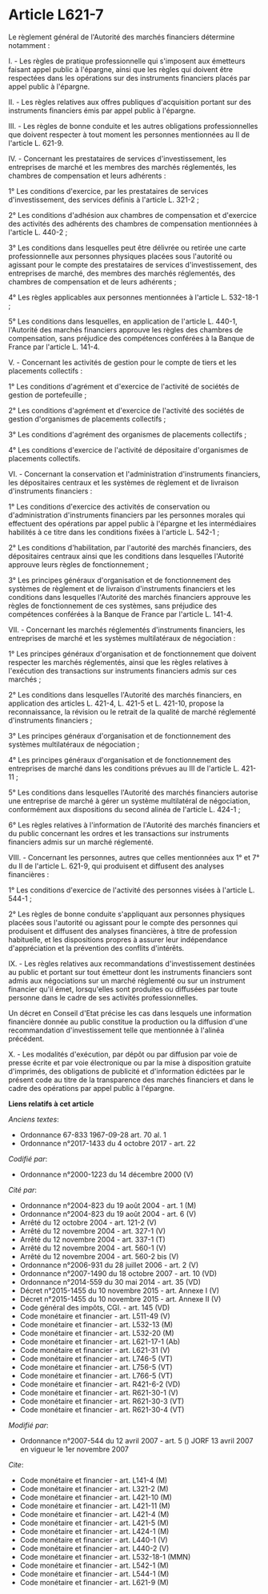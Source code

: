 # Article L621-7

Le règlement général de l'Autorité des marchés financiers détermine notamment :

I. - Les règles de pratique professionnelle qui s'imposent aux émetteurs faisant appel public à l'épargne, ainsi que les
règles qui doivent être respectées dans les opérations sur des instruments financiers placés par appel public à l'épargne.

II. - Les règles relatives aux offres publiques d'acquisition portant sur des instruments financiers émis par appel public à
l'épargne.

III. - Les règles de bonne conduite et les autres obligations professionnelles que doivent respecter à tout moment les
personnes mentionnées au II de l'article L. 621-9.

IV. - Concernant les prestataires de services d'investissement, les entreprises de marché et les membres des marchés
réglementés, les chambres de compensation et leurs adhérents :

1° Les conditions d'exercice, par les prestataires de services d'investissement, des services définis à l'article L. 321-2 ;

2° Les conditions d'adhésion aux chambres de compensation et d'exercice des activités des adhérents des chambres de
compensation mentionnées à l'article L. 440-2 ;

3° Les conditions dans lesquelles peut être délivrée ou retirée une carte professionnelle aux personnes physiques placées
sous l'autorité ou agissant pour le compte des prestataires de services d'investissement, des entreprises de marché, des
membres des marchés réglementés, des chambres de compensation et de leurs adhérents ;

4° Les règles applicables aux personnes mentionnées à l'article L. 532-18-1 ;

5° Les conditions dans lesquelles, en application de l'article L. 440-1, l'Autorité des marchés financiers approuve les
règles des chambres de compensation, sans préjudice des compétences conférées à la Banque de France par l'article L. 141-4.

V. - Concernant les activités de gestion pour le compte de tiers et les placements collectifs :

1° Les conditions d'agrément et d'exercice de l'activité de sociétés de gestion de portefeuille ;

2° Les conditions d'agrément et d'exercice de l'activité des sociétés de gestion d'organismes de placements collectifs ;

3° Les conditions d'agrément des organismes de placements collectifs ;

4° Les conditions d'exercice de l'activité de dépositaire d'organismes de placements collectifs.

VI. - Concernant la conservation et l'administration d'instruments financiers, les dépositaires centraux et les systèmes de
règlement et de livraison d'instruments financiers :

1° Les conditions d'exercice des activités de conservation ou d'administration d'instruments financiers par les personnes
morales qui effectuent des opérations par appel public à l'épargne et les intermédiaires habilités à ce titre dans les
conditions fixées à l'article L. 542-1 ;

2° Les conditions d'habilitation, par l'autorité des marchés financiers, des dépositaires centraux ainsi que les conditions
dans lesquelles l'Autorité approuve leurs règles de fonctionnement ;

3° Les principes généraux d'organisation et de fonctionnement des systèmes de règlement et de livraison d'instruments
financiers et les conditions dans lesquelles l'Autorité des marchés financiers approuve les règles de fonctionnement de ces
systèmes, sans préjudice des compétences conférées à la Banque de France par l'article L. 141-4.

VII. - Concernant les marchés réglementés d'instruments financiers, les entreprises de marché et les systèmes multilatéraux
de négociation :

1° Les principes généraux d'organisation et de fonctionnement que doivent respecter les marchés réglementés, ainsi que les
règles relatives à l'exécution des transactions sur instruments financiers admis sur ces marchés ;

2° Les conditions dans lesquelles l'Autorité des marchés financiers, en application des articles L. 421-4, L. 421-5 et L.
421-10, propose la reconnaissance, la révision ou le retrait de la qualité de marché réglementé d'instruments financiers ;

3° Les principes généraux d'organisation et de fonctionnement des systèmes multilatéraux de négociation ;

4° Les principes généraux d'organisation et de fonctionnement des entreprises de marché dans les conditions prévues au III de
l'article L. 421-11 ;

5° Les conditions dans lesquelles l'Autorité des marchés financiers autorise une entreprise de marché à gérer un système
multilatéral de négociation, conformément aux dispositions du second alinéa de l'article L. 424-1 ;

6° Les règles relatives à l'information de l'Autorité des marchés financiers et du public concernant les ordres et les
transactions sur instruments financiers admis sur un marché réglementé.

VIII. - Concernant les personnes, autres que celles mentionnées aux 1° et 7° du II de l'article L. 621-9, qui produisent et
diffusent des analyses financières :

1° Les conditions d'exercice de l'activité des personnes visées à l'article L. 544-1 ;

2° Les règles de bonne conduite s'appliquant aux personnes physiques placées sous l'autorité ou agissant pour le compte des
personnes qui produisent et diffusent des analyses financières, à titre de profession habituelle, et les dispositions propres
à assurer leur indépendance d'appréciation et la prévention des conflits d'intérêts.

IX. - Les règles relatives aux recommandations d'investissement destinées au public et portant sur tout émetteur dont les
instruments financiers sont admis aux négociations sur un marché réglementé ou sur un instrument financier qu'il émet,
lorsqu'elles sont produites ou diffusées par toute personne dans le cadre de ses activités professionnelles.

Un décret en Conseil d'Etat précise les cas dans lesquels une information financière donnée au public constitue la production
ou la diffusion d'une recommandation d'investissement telle que mentionnée à l'alinéa précédent.

X. - Les modalités d'exécution, par dépôt ou par diffusion par voie de presse écrite et par voie électronique ou par la mise
à disposition gratuite d'imprimés, des obligations de publicité et d'information édictées par le présent code au titre de la
transparence des marchés financiers et dans le cadre des opérations par appel public à l'épargne.

**Liens relatifs à cet article**

_Anciens textes_:

  - Ordonnance 67-833 1967-09-28 art. 70 al. 1
  - Ordonnance n°2017-1433 du 4 octobre 2017 - art. 22

_Codifié par_:

  - Ordonnance n°2000-1223 du 14 décembre 2000 (V)

_Cité par_:

  - Ordonnance n°2004-823 du 19 août 2004 - art. 1 (M)
  - Ordonnance n°2004-823 du 19 août 2004 - art. 6 (V)
  - Arrêté du 12 octobre 2004 - art. 121-2 (V)
  - Arrêté du 12 novembre 2004 - art. 327-1 (V)
  - Arrêté du 12 novembre 2004 - art. 337-1 (T)
  - Arrêté du 12 novembre 2004 - art. 560-1 (V)
  - Arrêté du 12 novembre 2004 - art. 560-2 bis (V)
  - Ordonnance n°2006-931 du 28 juillet 2006 - art. 2 (V)
  - Ordonnance n°2007-1490 du 18 octobre 2007 - art. 10 (VD)
  - Ordonnance n°2014-559 du 30 mai 2014 - art. 35 (VD)
  - Décret n°2015-1455 du 10 novembre 2015 - art. Annexe I (V)
  - Décret n°2015-1455 du 10 novembre 2015 - art. Annexe II (V)
  - Code général des impôts, CGI. - art. 145 (VD)
  - Code monétaire et financier - art. L511-49 (V)
  - Code monétaire et financier - art. L532-13 (M)
  - Code monétaire et financier - art. L532-20 (M)
  - Code monétaire et financier - art. L621-17-1 (Ab)
  - Code monétaire et financier - art. L621-31 (V)
  - Code monétaire et financier - art. L746-5 (VT)
  - Code monétaire et financier - art. L756-5 (VT)
  - Code monétaire et financier - art. L766-5 (VT)
  - Code monétaire et financier - art. R421-6-2 (VD)
  - Code monétaire et financier - art. R621-30-1 (V)
  - Code monétaire et financier - art. R621-30-3 (VT)
  - Code monétaire et financier - art. R621-30-4 (VT)

_Modifié par_:

  - Ordonnance n°2007-544 du 12 avril 2007 - art. 5 () JORF 13 avril 2007 en vigueur le 1er novembre 2007

_Cite_:

  - Code monétaire et financier - art. L141-4 (M)
  - Code monétaire et financier - art. L321-2 (M)
  - Code monétaire et financier - art. L421-10 (M)
  - Code monétaire et financier - art. L421-11 (M)
  - Code monétaire et financier - art. L421-4 (M)
  - Code monétaire et financier - art. L421-5 (M)
  - Code monétaire et financier - art. L424-1 (M)
  - Code monétaire et financier - art. L440-1 (V)
  - Code monétaire et financier - art. L440-2 (V)
  - Code monétaire et financier - art. L532-18-1 (MMN)
  - Code monétaire et financier - art. L542-1 (M)
  - Code monétaire et financier - art. L544-1 (M)
  - Code monétaire et financier - art. L621-9 (M)

